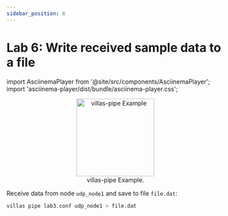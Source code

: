 ```yaml
---
sidebar_position: 6
---
```


# Lab 6: Write received sample data to a file

import AsciinemaPlayer from '@site/src/components/AsciinemaPlayer';
import 'asciinema-player/dist/bundle/asciinema-player.css';

<figure align="center">
    <img alt="villas-pipe Example" src="/img/drawio/villas_pipe_file.svg" height="180px" />
    <figcaption>villas-pipe Example.</figcaption>
</figure>

Receive data from node `udp_node1` and save to file `file.dat`:

```bash
villas pipe lab3.conf udp_node1 > file.dat
```

<AsciinemaPlayer src="/recordings/terminal/lab6.json" rows={25} cols={120} idleTimeLimit={3} preload={true} />

